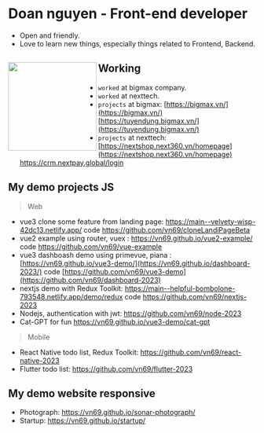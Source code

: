 # Doan nguyen - Front-end developer 

- Open and friendly.
- Love to learn new things, especially things related to Frontend, Backend.

## Working <a href="https://github.com/paulnguyen-mn"><img align="left" width="auto" height="180" src="https://res.cloudinary.com/kimwy/image/upload/v1598840300/easyfrontend/programming_hgngx9.png"></a>

- `worked` at bigmax company.
- `worked` at nexttech.
- `projects` at bigmax: [https://bigmax.vn/](https://bigmax.vn/) [https://tuyendung.bigmax.vn/](https://tuyendung.bigmax.vn/)
- `projects` at nexttech: [https://nextshop.next360.vn/homepage](https://nextshop.next360.vn/homepage) https://crm.nextpay.global/login





##
## My demo projects JS
>Web
- vue3 clone some feature from landing page: https://main--velvety-wisp-42dc13.netlify.app/ code https://github.com/vn69/cloneLandiPageBeta
- vue2 example using router, vuex : https://vn69.github.io/vue2-example/ code https://github.com/vn69/vue-example
- vue3 dashboash demo using primevue, piana : [https://vn69.github.io/vue3-demo/](https://vn69.github.io/dashboard-2023/) code [https://github.com/vn69/vue3-demo](https://github.com/vn69/dashboard-2023)
- nextjs demo with Redux Toolkit: https://main--helpful-bombolone-793548.netlify.app/demo/redux code https://github.com/vn69/nextjs-2023
- Nodejs, authentication with jwt: https://github.com/vn69/node-2023
- Cat-GPT for fun https://vn69.github.io/vue3-demo/cat-gpt
>Mobile
- React Native todo list, Redux Toolkit: https://github.com/vn69/react-native-2023
- Flutter todo list: https://github.com/vn69/flutter-2023

## My demo website responsive

- Photograph: https://vn69.github.io/sonar-photograph/
- Startup: https://vn69.github.io/startup/
